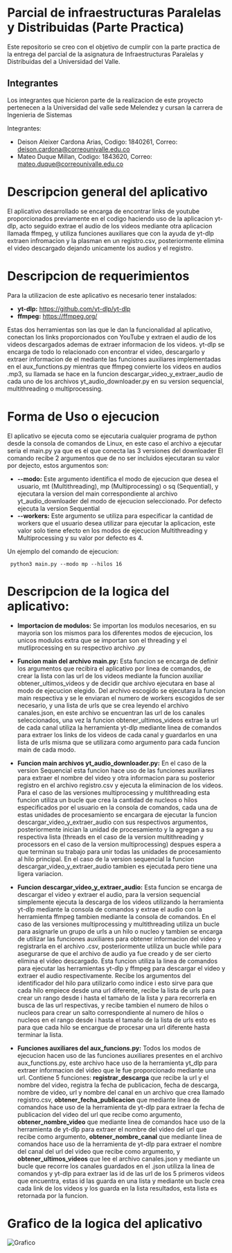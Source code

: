 # Parcial de infraestructuras Paralelas y Distribuidas (Parte Practica)

Este repositorio se creo con el objetivo de cumplir con la parte practica de la entrega del parcial de la asignatura de Infraestructuras Paralelas y Distribuidas del a Universidad del Valle. 

## Integrantes 

Los integrantes que hicieron parte de la realizacion de este proyecto pertenecen a la Universidad del valle sede Melendez y cursan la carrera de Ingenieria de Sistemas

Integrantes:

- Deison Aleixer Cardona Arias, Codigo: 1840261, Correo: deison.cardona@correounivalle.edu.co
- Mateo Duque Millan, Codigo: 1843620, Correo: mateo.duque@correounivalle.edu.co

# Descripcion general del aplicativo

El aplicativo desarrollado se encarga de encontrar links de youtube proporcionados previamente en el codigo haciendo uso de la aplicacion yt-dlp, acto seguido extrae el audio de los videos mediante otra aplicacion llamada ffmpeg, y utiliza funciones auxiliares que con la ayuda de yt-dlp extraen infromacion y la plasman en un registro.csv, posteriormente elimina el video descargado dejando unicamente los audios y el registro.

# Descripcion de requerimientos

Para la utilizacion de este aplicativo es necesario tener instalados:
- **yt-dlp:** https://github.com/yt-dlp/yt-dlp
- **ffmpeg:** https://ffmpeg.org/

Estas dos herramientas son las que le dan la funcionalidad al aplicativo, conectan los links proporcionados con YouTube y extraen el audio de los videos descargados ademas de extraer informacion de los videos.
yt-dlp se encarga de todo lo relacionado con encontrar el video, descargarlo y extraer informacion de el mediante las funciones auxiliares implementadas en el aux_functions.py mientras que ffmpeg convierte los videos en audios .mp3, su llamada se hace en la funcion descargar_video_y_extraer_audio de cada uno de los archivos yt_audio_downloader.py en su version sequencial, multithreading o multiprocessing.

# Forma de Uso o ejecucion

El aplicativo se ejecuta como se ejecutaria cualquier programa de python desde la consola de comandos de Linux, en este caso el archivo a ejecutar seria el main.py ya que es el que conecta las 3 versiones del downloader
El comando recibe 2 argumentos que de no ser incluidos ejecutaran su valor por dejecto, estos argumentos son:
- **--modo:** Este argumento identifica el modo de ejecucion que desea el usuario, mt (Multithreading), mp (Multiprocessing) o sq (Sequential), y ejecutara la version del main correspondiente al archivo yt_audio_downloader del modo de ejecucion seleccionado. Por defecto ejecuta la version Sequential
- **--workers:** Este argumento se utiliza para especificar la cantidad de workers que el usuario desea utilizar para ejecutar la aplicacion, este valor solo tiene efecto en los modos de ejecucion Multithreading y Multiprocessing y su valor por defecto es 4.

Un ejemplo del comando de ejecucion:

``` python3 main.py --modo mp --hilos 16```

# Descripcion de la logica del aplicativo:

- **Importacion de modulos:** Se importan los modulos necesarios, en su mayoria son los mismos para los diferentes modos de ejecucion, los unicos modulos extra que se importan son el threading y el mutliprocessing en su respectivo archivo .py

- **Funcion main del archivo main.py:** Esta funcion se encarga de definir los argumentos que recibira el aplicativo por linea de comandos, de crear la lista con las url de los videos mediante la funcion auxiliar obtener_ultimos_videos y de decidir que archivo ejecutara en base al modo de ejecucion elegido. Del archivo escogido se ejecutara la funcion main respectiva y se le enviaran el numero de workers escogidos de ser necesario, y una lista de urls que se crea leyendo el archivo canales.json, en este archivo se encuentran las url de los canales seleccionados, una vez la funcion obtener_ultimos_videos extrae la url de cada canal utiliza la herramienta yt-dlp mediante linea de comandos para extraer los links de los videos de cada canal y guardarlos en una lista de urls misma que se utilizara como argumento para cada funcion main de cada modo.

- **Funcion main archivos yt_audio_downloader.py:** En el caso de la version Sequencial esta funcion hace uso de las funciones auxiliares para extraer el nombre del video y otra informacion para su posterior registro en el archivo registro.csv y ejecuta la eliminacion de los videos. Para el caso de las versiones multiprocessing y multithreading esta funcion utiliza un bucle que crea la cantidad de nucleos o hilos especificados por el usuario en la consola de comandos, cada una de estas unidades de procesamiento se encargara de ejecutar la funcion descargar_video_y_extraer_audio con sus respectivos argumentos, posteriormente inician la unidad de procesamiento y la agregan a su respectiva lista (threads en el caso de la version multithreading y processors en el caso de la version multiprocessing) despues espera a que terminan su trabajo para unir todas las unidades de procesamiento al hilo principal. En el caso de la version sequencial la funcion descargar_video_y_extraer_audio tambien es ejecutada pero tiene una ligera variacion.

- **Funcion descargar_video_y_extraer_audio:** Esta funcion se encarga de descargar el video y extraer el audio, para la version sequencial simplemente ejecuta la descarga de los videos utilizando la herramienta yt-dlp mediante la consola de comandos y extrae el audio con la herramienta ffmpeg tambien mediante la consola de comandos. En el caso de las versiones multiprocessing y multithreading utiliza un bucle para asignarle un grupo de urls a un hilo o nucleo y tambien se encarga de utilizar las funciones auxiliares para obtener informacion del video y registrarla en el archivo .csv, posteriormente utiliza un bucle while para asegurarse de que el archivo de audio ya fue creado y de ser cierto elimina el video descargado. Esta funcion utiliza la linea de comandos para ejecutar las herramientas yt-dlp y ffmpeg para descargar el video y extraer el audio respectivamente. Recibe los argumentos del identificador del hilo para utilizarlo como indice i esto sirve para que cada hilo empiece desde una url diferente, recibe la lista de urls para crear un rango desde i hasta el tamaño de la lista y para recorrerla en busca de las url respectivas, y recibe tambien el numero de hilos o nucleos para crear un salto correspondiente al numero de hilos o nucleos en el rango desde i hasta el tamaño de la lista de urls esto es para que cada hilo se encargue de procesar una url diferente hasta terminar la lista.

- **Funciones auxiliares del aux_funcions.py:** Todos los modos de ejecucion hacen uso de las funciones auxiliares presentes en el archivo aux_functions.py, este archivo hace uso de la herramienta yt_dlp para extraer informacion del video que le fue proporcionado mediante una url. Contiene 5 funciones: **registrar_descarga** que recibe la url y el nombre del video, registra la fecha de publicacion, fecha de descarga, nombre de video, url y nombre del canal en un archivo que crea llamado registro.csv, **obtener_fecha_publicacion** que mediante linea de comandos hace uso de la herramienta de yt-dlp para extraer la fecha de publicacion del video del url que recibe como argumento, **obtener_nombre_video** que mediante linea de comandos hace uso de la herramienta de yt-dlp para extraer el nombre del video del url que recibe como argumento, **obtener_nombre_canal** que mediante linea de comandos hace uso de la herramienta de yt-dlp para extraer el nombre del canal del url del video que recibe como argumento, y **obtener_ultimos_videos** que lee el archivo canales.json y mediante un bucle que recorre los canales guardados en el .json utiliza la linea de comandos y yt-dlp para extraer las id de las url de los 5 primeros videos que encuentra, estas id las guarda en una lista y mediante un bucle crea cada link de los videos y los guarda en la lista resultados, esta lista es retornada por la funcion.

# **Grafico de la logica del aplicativo**

![Grafico](./app%20logic%20graph/Diagrama%20logica%20del%20aplicativo.png)